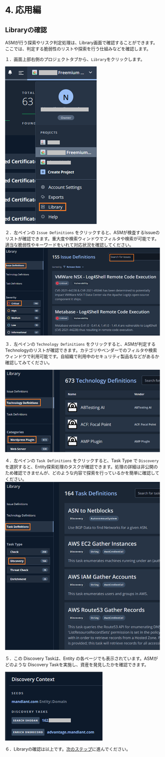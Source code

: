 # 4. 応用編

## Libraryの確認

ASMが行う探索やリスク判定処理は、Library画面で確認することができます。  
ここでは、判定する脆弱性のリストや探索を行う仕組みなどを確認します。

１．画面上部右側のプロジェクトタブから、`Library`をクリックします。

![](images/2022-09-16-12-03-58-image.png)

２．左ペインの `Issue Definitions` をクリックすると、ASMが検査するIssueのリストが確認できます。重大度や検索ウィンドウでフィルタや検索が可能です。適当な脆弱性やキーワードをいれて対応状況を確認してください。
![](images/2022-09-16-12-06-26-image.png)

３．左ペインの `Technology Definitions` をクリックすると、ASMが判定するTechnologyのリストが確認できます。カテゴリやベンダーでのフィルタや検索ウィンドウで利用可能です。自組織で利用中のセキュリティ製品名などがあるか確認してみてください。

![](images/2022-09-16-12-08-52-image.png)

４．左ペインの `Task Definitions` をクリックすると、Task Type で `Discovery` を選択すると、Entity探索処理のタスクが確認できます。処理の詳細は非公開のため確認できませんが、どのような内容で探索を行っているかを簡単に確認してください。![](images/2022-09-16-12-14-33-image.png)

５．この Discovery Taskは、Entity の各ページでも表示されています。ASMがどのような Discovery Taskを実施し、資産を発見したかを確認できます。

![](images/2022-09-16-12-18-22-image.png)

６．Libraryの確認は以上です。[次のステップ](../044-adv-break)に進んでください。
